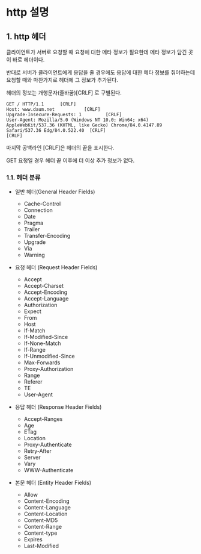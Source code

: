 # http 설명
## 1. http 헤더
클라이언트가 서버로 요청할 때 요청에 대한 메타 정보가 필요한데 메타 정보가 담긴 곳이 바로 헤더이다. 

반대로 서버가 클라이언트에게 응답을 줄 경우에도 응답에 대한 메타 정보를 줘야하는데 
요청할 때와 마찬가지로 헤더에 그 정보가 추가된다.

헤더의 정보는 개행문자(줄바꿈)[CRLF] 로 구별된다. 

`````
GET / HTTP/1.1      [CRLF]
Host: www.daum.net           [CRLF]
Upgrade-Insecure-Requests: 1         [CRLF]
User-Agent: Mozilla/5.0 (Windows NT 10.0; Win64; x64) AppleWebKit/537.36 (KHTML, like Gecko) Chrome/84.0.4147.89 Safari/537.36 Edg/84.0.522.40  [CRLF]
[CRLF]
`````

마지막 공백라인 [CRLF]은 헤더의 끝을 표시한다. 

GET 요청일 경우 헤더 끝 이후에 더 이상 추가 정보가 없다. 

### 1.1. 헤더 분류 

- 일반 헤더(General Header Fields)
    - Cache-Control
    - Connection
    - Date
    - Pragma
    - Trailer
    - Transfer-Encoding
    - Upgrade
    - Via
    - Warning

- 요청 헤더 (Request Header Fields)
    - Accept
    - Accept-Charset
    - Accept-Encoding
    - Accept-Language
    - Authorization
    - Expect
    - From
    - Host
    - If-Match
    - If-Modified-Since
    - If-None-Match
    - If-Range
    - If-Unmodified-Since
    - Max-Forwards
    - Proxy-Authorization
    - Range
    - Referer
    - TE
    - User-Agent
- 응답 헤더 (Response Header Fields)
    - Accept-Ranges
    - Age
    - ETag
    - Location
    - Proxy-Authenticate
    - Retry-After
    - Server
    - Vary
    - WWW-Authenticate
- 본문 헤더 (Entity Header Fields)
    - Allow
    - Content-Encoding
    - Content-Language
    - Content-Location
    - Content-MD5
    - Content-Range
    - Content-type
    - Expires
    - Last-Modified


